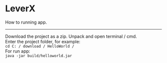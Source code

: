 # LeverX

How to running app.
_________________________________________

Download the project as a zip. Unpack and open terminal / cmd.\
Enter the project folder, for example:\
`cd C: / download / HelloWorld /`\
For run app:\
`java -jar build/helloworld.jar`
